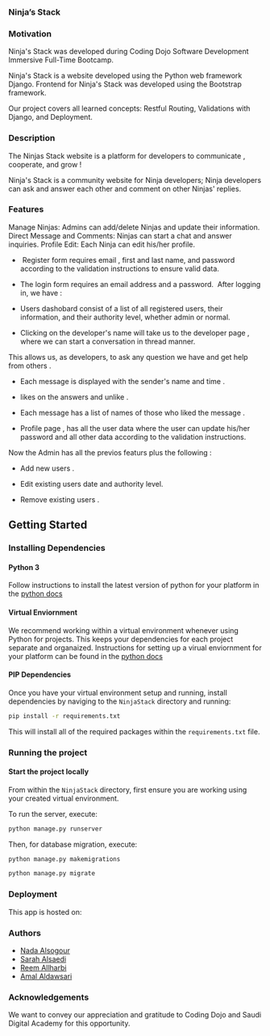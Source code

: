 ### Ninja’s Stack

### Motivation

Ninja's Stack was developed during Coding Dojo Software Development Immersive Full-Time Bootcamp.

Ninja's Stack is a website developed using the Python web framework Django. Frontend for Ninja's Stack was developed using the Bootstrap framework.

Our project covers all learned concepts: Restful Routing, Validations with Django, and Deployment.




### Description

The Ninjas Stack website is a platform for developers to communicate , cooperate, and grow !

Ninja's Stack is a community website for Ninja developers; Ninja developers can ask and answer each other and comment on other Ninjas' replies.




### Features

Manage Ninjas: Admins can add/delete Ninjas and update their information.
Direct Message and Comments: Ninjas can start a chat and answer inquiries.
Profile Edit: Each Ninja can edit his/her profile.

-  Register form requires email , first and last name, and password according to the validation instructions to ensure valid data.
- The login form requires an email address and a password.
 After logging in, we have :
- Users dashobard consist of a list of all registered users, their information, and their authority level, whether admin or normal.

- Clicking on the developer's name will take us to the developer page , where we can start a conversation in thread manner.

This allows us, as developers, to ask any question we have and get help from others .

- Each message is displayed with the sender's name and time .

- likes on the answers and unlike .

- Each message has a list of names of those who liked the message .

- Profile page , has all the user data where the user can update his/her password and all other data according to the validation instructions.

Now the Admin has all the previos featurs plus the following :

- Add new users .

- Edit existing users date and authority level.

- Remove existing users .

## Getting Started

### Installing Dependencies

#### Python 3

Follow instructions to install the latest version of python for your platform in the [python docs](https://docs.python.org/3/using/unix.html#getting-and-installing-the-latest-version-of-python)

#### Virtual Enviornment

We recommend working within a virtual environment whenever using Python for projects. This keeps your dependencies for each project separate and organaized. Instructions for setting up a virual enviornment for your platform can be found in the [python docs](https://packaging.python.org/guides/installing-using-pip-and-virtual-environments/)

#### PIP Dependencies

Once you have your virtual environment setup and running, install dependencies by naviging to the `NinjaStack` directory and running:

```bash
pip install -r requirements.txt
```

This will install all of the required packages within the `requirements.txt` file.

### Running the project

#### Start the project locally

From within the `NinjaStack` directory, first ensure you are working using your created virtual environment.

To run the server, execute:

```bash
python manage.py runserver
```

Then, for database migration, execute:

```bash
python manage.py makemigrations
```

```bash
python manage.py migrate
```

### Deployment
This app is hosted on:

### Authors
- [Nada Alsogour](https://github.com/Nada-bit73)
- [Sarah Alsaedi](https://github.com/sarah-47)
- [Reem Allharbi](https://github.com/ReemAllharbi)
- [Amal Aldawsari](https://github.com/amalsaud)

### Acknowledgements

We want to convey our appreciation and gratitude to Coding Dojo and Saudi Digital Academy for this opportunity.
